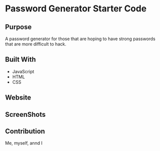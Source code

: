# Password Generator Starter Code
## Purpose
A password generator for those that are hoping to have strong passwords that are more difficult to hack.

## Built With
* JavaScript
* HTML
* CSS
## Website

## ScreenShots 





## Contribution
Me, myself, annd I

